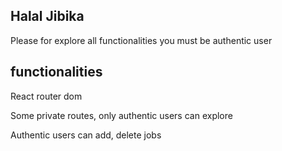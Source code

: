 <h2>Halal Jibika</h2>
<p>Please for explore all functionalities you must be authentic user</p>

<h2>functionalities</h2>
<p>React router dom</p>
<p>Some private routes, only authentic users can explore</p>
<p>Authentic users can add, delete jobs</p>